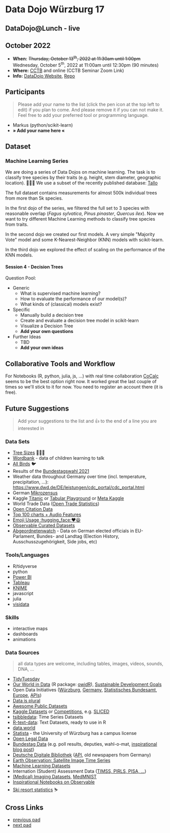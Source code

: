# Data Dojo Würzburg 17

## DataDojo@Lunch - live

## October 2022
 - **When:** ~~Thursday, October 13<sup>th</sup>, 2022 at 11:30am until 1:00pm~~ Wednesday, October 5<sup>th</sup>, 2022 at 11:00am until 12:30pm (90 minutes)
 - **Where:** [CCTB](https://www.google.de/maps/place/Center+for+Computational+and+Theoretical+Biology+(CCTB),+University+of+W%C3%BCrzburg/@49.7850742,9.9723819,19z/data=!3m1!4b1!4m5!3m4!1s0x47a28fc802e5e8d9:0x6b62d2cbd2e6f094!8m2!3d49.7851122!4d9.9730135) and online (CCTB Seminar Zoom Link)
 - **Info:** [DataDojo Website](https://ddojo.github.io/), [Repo](https://github.com/ddojo/ddojo.github.io)

## Participants
> Please add your name to the list (click the pen icon at the top left to edit) if you plan to come. And please remove it if you can not make it. Feel free to add your preferred tool or programming language.
 - Markus (python/scikit-learn)
 - **» Add your name here «**

## Dataset

### Machine Learning Series

We are doing a series of Data Dojos on machine learning. The task is to classify tree species by their traits (e.g. height, stem diameter, geographic location). :deciduous_tree::evergreen_tree::palm_tree: We use a subset of the recently published database:
[Tallo](https://zenodo.org/record/6637599) 

The full dataset contains measurements for almost 500k individual trees from more than 5k species.

In the first dojo of the series, we filtered the full set to 3 species with reasonable overlap (*Fagus sylvatica*, *Pinus pinaster*, *Quercus ilex*). Now we want to try different Machine Learning methods to classify tree species from traits.

In the second dojo we created our first models.
A very simple "Majority Vote" model and some K-Nearest-Neighbor (KNN) models with scikit-learn.

In the third dojo we explored the effect of scaling on the performance of the KNN models.

#### Session 4 - Decision Trees

Question Pool:
- Generic
    - What is supervised machine learning?
    - How to evaluate the performance of our model(s)?
    - What kinds of (classical) models exist?
- Specific
    - Manually build a decision tree
    - Create and evaluate a decision tree model in scikit-learn
    - Visualize a Decision Tree
    - **Add your own questions**
- Further Ideas
    - TBD
    - **Add your own ideas**

## Collaborative Tools and Workflow

For Notebooks (R, python, julia, js, ...) with real time collaboration [CoCalc](https://cocalc.com) seems to be the best option right now. It worked great the last couple of times so we'll stick to it for now. You need to register an account there (it is free).


## Future Suggestions
> Add your suggestions to the list and :+1: to the end of a line you are interested in

### Data Sets
- [Tree Sizes](https://onlinelibrary.wiley.com/doi/10.1111/gcb.16302) :deciduous_tree::evergreen_tree::palm_tree:
- [Wordbank](https://wordbank.stanford.edu/) - data of children learning to talk
- [All Birds](https://onlinelibrary.wiley.com/doi/full/10.1111/ele.13898) :bird: 
- Results of the [Bundestagswahl 2021](https://www.bundeswahlleiter.de/bundestagswahlen/2021/ergebnisse/opendata.html)
- Weather data throughout Germany over time (incl. temperature, precipitation, ...): https://www.dwd.de/DE/leistungen/cdc_portal/cdc_portal.html
- German [Mikrozensus](https://www.destatis.de/DE/Themen/Gesellschaft-Umwelt/Bevoelkerung/Haushalte-Familien/Methoden/mikrozensus.html)
- Kaggle [Titanic](https://www.kaggle.com/c/titanic) or [Tabular Playground](https://www.kaggle.com/competitions?hostSegmentIdFilter=8) or [Meta Kaggle](https://www.kaggle.com/kaggle/meta-kaggle)
- World Trade Data ([Open Trade Statistics](https://tradestatistics.io))
- [Open Citation Data](http://opencitations.net/download#coci)
- [Top 100 charts + Audio Features](https://github.com/rfordatascience/tidytuesday/blob/master/data/2021/2021-09-14/readme.md)
- [Emoji Usage :hugging_face::heart::laughing:](https://observablehq.com/@jenniferdaniel/unicode-emoji-mirror)
- [Observable Curated Datasets](https://observablehq.com/@observablehq/curated-datasets)
- [Abgeordnetenwatch](https://www.abgeordnetenwatch.de/api) - Data on German elected officials in EU-Parlament, Bundes- and Landtag (Election History, Ausschusszugehörigkeit, Side jobs, etc)

### Tools/Languages
- R/tidyverse
- python
- [Power BI](https://www.microsoft.com/en-US/download/details.aspx?id=58494)
- [Tableau](https://www.tableau.com)
- [KNIME](https://www.knime.com/)
- javascript
- julia
- [visidata](https://www.visidata.org/)


### Skills
- interactive maps
- dashboards
- animations

### Data Sources
> all data types are welcome, including tables, images, videos, sounds, DNA, ...

- [TidyTuesday](https://github.com/rfordatascience/tidytuesday)
- [Our World in Data](https://ourworldindata.org/) (R package: [owidR](https://github.com/piersyork/owidR)), [Sustainable Development Goals](https://sdg-tracker.org/)
- Open Data Initiatives ([Würzburg](https://opendata.wuerzburg.de/), [Germany](https://www.govdata.de/), [Statistisches Bundesamt](https://www.destatis.de/), [Europe](https://data.europa.eu/en), [APIs](https://bund.dev/))
- [Data is plural](https://docs.google.com/spreadsheets/d/1wZhPLMCHKJvwOkP4juclhjFgqIY8fQFMemwKL2c64vk/htmlview#)
- [Awesome Public Datasets](https://github.com/awesomedata/awesome-public-datasets)
- [Kaggle Datasets](https://www.kaggle.com/datasets) or [Competitions](https://kaggle.com/competitions), e.g. [SLICED](https://www.kaggle.com/search?q=Sliced+in%3Acompetitions)
- [tsibbledata](https://tsibbledata.tidyverts.org/reference/index.html): Time Series Datasets
- [R-text-data](https://github.com/EmilHvitfeldt/R-text-data): Text Datasets, ready to use in R
- [data.world](https://data.world/)
- [Statista](https://de.statista.com/) - the University of Würzburg has a campus license
- [Open Legal Data](https://de.openlegaldata.io/)
- [Bundestag Data](https://github.com/bundestag) (e.g. poll results, deputies, wahl-o-mat, [inspirational blog post](https://jollydata.blog/posts/2021-03-14-bundestag-part-iii/))
- [Deutsche Digitale Bibliothek](https://www.deutsche-digitale-bibliothek.de/newspaper) ([API](https://labs.deutsche-digitale-bibliothek.de/app/ddbapi/), old newspapers from Germany)
- [Earth Observation: Satellite Image Time Series](https://e-sensing.github.io/sitsbook)
- [Machine Learning Datasets](https://paperswithcode.com/datasets)
- Internation (Student) Assessment Data ([TIMSS, PIRLS, PISA, ...](https://pirls.bc.edu/databases-landing.html))
- [(Medical) Imaging Datasets](https://radiopaedia.org/articles/imaging-data-sets-artificial-intelligence), [MedMNIST](https://medmnist.com/)
- [Inspirational Notebooks on Observable](https://observablehq.com/@tomlarkworthy/notebooks2021)
- [Ski resort statistics](https://ski-resort-stats.com/) :skier: 


## Cross Links
 - [previous pad](https://ddojo.github.io/pad_archive/16_datadojo)
 - [next pad](https://ddojo.github.io/pad_archive/18_datadojo)

